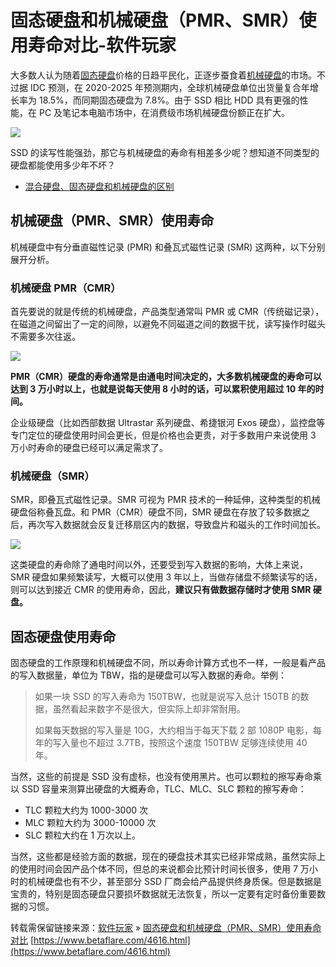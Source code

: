 # 固态硬盘和机械硬盘（PMR、SMR）使用寿命对比-软件玩家
大多数人认为随着[固态硬盘](https://www.betaflare.com/tag/%e5%9b%ba%e6%80%81%e7%a1%ac%e7%9b%98 "更多关于 固态硬盘 的文章")价格的日趋平民化，正逐步蚕食着[机械硬盘](https://www.betaflare.com/tag/%e6%9c%ba%e6%a2%b0%e7%a1%ac%e7%9b%98 "更多关于 机械硬盘 的文章")的市场。不过据 IDC 预测，在 2020-2025 年预测期内，全球机械硬盘单位出货量复合年增长率为 18.5%，而同期固态硬盘为 7.8%。由于 SSD 相比 HDD 具有更强的性能，在 PC 及笔记本电脑市场中，在消费级市场机械硬盘份额正在扩大。

![](https://rjwj-1252147446.file.myqcloud.com/2021/07/0713-230208.jpg)

SSD 的读写性能强劲，那它与机械硬盘的寿命有相差多少呢？想知道不同类型的硬盘都能使用多少年不坏？

-   [混合硬盘、固态硬盘和机械硬盘的区别](https://www.betaflare.com/2817.html)

## 机械硬盘（PMR、SMR）使用寿命

机械硬盘中有分垂直磁性记录 (PMR) 和叠瓦式磁性记录 (SMR) 这两种，以下分别展开分析。

### 机械硬盘 PMR（CMR）

首先要说的就是传统的机械硬盘，产品类型通常叫 PMR 或 CMR（传统磁记录），在磁道之间留出了一定的间隙，以避免不同磁道之间的数据干扰，读写操作时磁头不需要多次往返。

![](https://rjwj-1252147446.file.myqcloud.com/2021/07/0713-210858.jpg)

**PMR（CMR）硬盘的寿命通常是由通电时间决定的，大多数机械硬盘的寿命可以达到 3 万小时以上，也就是说每天使用 8 小时的话，可以累积使用超过 10 年的时间。** 

企业级硬盘（比如西部数据 Ultrastar 系列硬盘、希捷银河 Exos 硬盘），监控盘等专门定位的硬盘使用时间会更长，但是价格也会更贵，对于多数用户来说使用 3 万小时寿命的硬盘已经可以满足需求了。

### 机械硬盘（SMR）

SMR，即叠瓦式磁性记录。SMR 可视为 PMR 技术的一种延伸，这种类型的机械硬盘俗称叠瓦盘。和 PMR（CMR）硬盘不同，SMR 硬盘在存放了较多数据之后，再次写入数据就会反复迁移扇区内的数据，导致盘片和磁头的工作时间加长。

![](https://rjwj-1252147446.file.myqcloud.com/2021/07/0713-211616.jpg)

这类硬盘的寿命除了通电时间以外，还要受到写入数据的影响，大体上来说，SMR 硬盘如果频繁读写，大概可以使用 3 年以上，当做存储盘不频繁读写的话，则可以达到接近 CMR 的使用寿命，因此，**建议只有做数据存储时才使用 SMR 硬盘。** 

## 固态硬盘使用寿命

固态硬盘的工作原理和机械硬盘不同，所以寿命计算方式也不一样，一般是看产品的写入数据量，单位为 TBW，指的是硬盘可以写入数据的寿命。举例：

> 如果一块 SSD 的写入寿命为 150TBW，也就是说写入总计 150TB 的数据，虽然看起来数字不是很大，但实际上却非常耐用。
>
> 如果每天数据的写入量是 10G，大约相当于每天下载 2 部 1080P 电影，每年的写入量也不超过 3.7TB，按照这个速度 150TBW 足够连续使用 40 年。

当然，这些的前提是 SSD 没有虚标，也没有使用黑片。也可以颗粒的擦写寿命乘以 SSD 容量来测算出硬盘的大概寿命，TLC、MLC、SLC 颗粒的擦写寿命：

-   TLC 颗粒大约为 1000-3000 次
-   MLC 颗粒大约为 3000-10000 次
-   SLC 颗粒大约在 1 万次以上。

当然，这些都是经验方面的数据，现在的硬盘技术其实已经非常成熟，虽然实际上的使用时间会因产品个体不同，但总的来说都会比预计时间长很多，使用 7 万小时的机械硬盘也有不少，甚至部分 SSD 厂商会给产品提供终身质保。但是数据是宝贵的，特别是固态硬盘只要损坏数据就无法恢复，所以一定要有定时备份重要数据的习惯。

转载需保留链接来源：[软件玩家](https://www.betaflare.com/) » [固态硬盘和机械硬盘（PMR、SMR）使用寿命对比](https://www.betaflare.com/4616.html) 
 [https://www.betaflare.com/4616.html](https://www.betaflare.com/4616.html)
